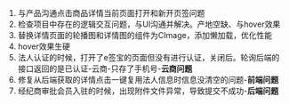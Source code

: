 1.  与产品沟通点击商品详情当前页面打开和新开页签问题
2.  检查项目中存在的逻辑交互问题，与UI沟通并解决。产地空缺、与hover效果
3. 替换详情页面的轮播图和详情图的组件为CImage，添加懒加载，优化性能
4. hover效果生硬
5. 法人认证的时候，打开了e签宝的页面但没有进行认证，关闭后。轮询后端的接口返回的是已认证-云商-只存了手机号-**云商问题**
6. 修复从后端获取的详情点击一键复用法人信息时信息没清空的问题-**前端问题**
7. 经纪商审批会员入驻的时候，出现附件文件异常，导致提交不成功-**后端问题**